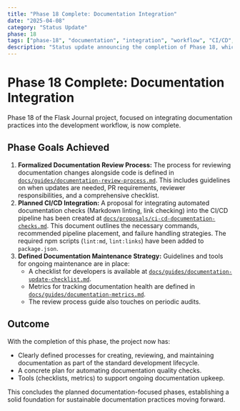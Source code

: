```yaml
---
title: "Phase 18 Complete: Documentation Integration"
date: "2025-04-08"
category: "Status Update"
phase: 18
tags: ["phase-18", "documentation", "integration", "workflow", "CI/CD", "review", "metrics", "complete"]
description: "Status update announcing the completion of Phase 18, which focused on integrating documentation into the development workflow via review processes, CI/CD planning, and maintenance strategies."
---
```


# Phase 18 Complete: Documentation Integration

Phase 18 of the Flask Journal project, focused on integrating documentation practices into the development workflow, is now complete.

## Phase Goals Achieved

1.  **Formalized Documentation Review Process:** The process for reviewing documentation changes alongside code is defined in [`docs/guides/documentation-review-process.md`](@docs/guides/documentation-review-process.md). This includes guidelines on when updates are needed, PR requirements, reviewer responsibilities, and a comprehensive checklist.
2.  **Planned CI/CD Integration:** A proposal for integrating automated documentation checks (Markdown linting, link checking) into the CI/CD pipeline has been created at [`docs/proposals/ci-cd-documentation-checks.md`](@docs/proposals/ci-cd-documentation-checks.md). This document outlines the necessary commands, recommended pipeline placement, and failure handling strategies. The required npm scripts (`lint:md`, `lint:links`) have been added to `package.json`.
3.  **Defined Documentation Maintenance Strategy:** Guidelines and tools for ongoing maintenance are in place:
    *   A checklist for developers is available at [`docs/guides/documentation-update-checklist.md`](@docs/guides/documentation-update-checklist.md).
    *   Metrics for tracking documentation health are defined in [`docs/guides/documentation-metrics.md`](@docs/guides/documentation-metrics.md).
    *   The review process guide also touches on periodic audits.

## Outcome

With the completion of this phase, the project now has:
*   Clearly defined processes for creating, reviewing, and maintaining documentation as part of the standard development lifecycle.
*   A concrete plan for automating documentation quality checks.
*   Tools (checklists, metrics) to support ongoing documentation upkeep.

This concludes the planned documentation-focused phases, establishing a solid foundation for sustainable documentation practices moving forward.